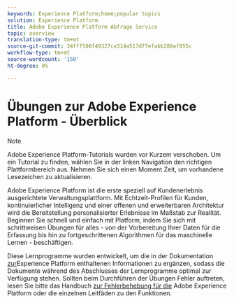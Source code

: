 ```yaml
---
keywords: Experience Platform;home;popular topics
solution: Experience Platform
title: Adobe Experience Platform Abfrage Service
topic: overview
translation-type: tm+mt
source-git-commit: 34fff508f49327ce314a517d77efabb286ef055c
workflow-type: tm+mt
source-wordcount: '150'
ht-degree: 0%

---
```



# Übungen zur Adobe Experience Platform - Überblick

>[!NOTE]
>Adobe Experience Platform-Tutorials wurden vor Kurzem verschoben. Um ein Tutorial zu finden, wählen Sie in der linken Navigation den richtigen Plattformbereich aus. Nehmen Sie sich einen Moment Zeit, um vorhandene Lesezeichen zu aktualisieren.

Adobe Experience Platform ist die erste speziell auf Kundenerlebnis ausgerichtete Verwaltungsplattform. Mit Echtzeit-Profilen für Kunden, kontinuierlicher Intelligenz und einer offenen und erweiterbaren Architektur wird die Bereitstellung personalisierter Erlebnisse im Maßstab zur Realität. Beginnen Sie schnell und einfach mit Platform, indem Sie sich mit schrittweisen Übungen für alles - von der Vorbereitung Ihrer Daten für die Erfassung bis hin zu fortgeschrittenen Algorithmen für das maschinelle Lernen - beschäftigen.

Diese Lernprogramme wurden entwickelt, um die in der Dokumentation [zur](../landing/documentation/overview.md)Experience Platform enthaltenen Informationen zu ergänzen, sodass die Dokumente während des Abschlusses der Lernprogramme optimal zur Verfügung stehen. Sollten beim Durchführen der Übungen Fehler auftreten, lesen Sie bitte das Handbuch [zur Fehlerbehebung für die](../landing/troubleshooting.md) Adobe Experience Platform oder die einzelnen Leitfäden zu den Funktionen.